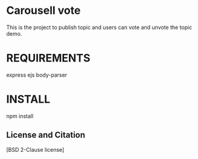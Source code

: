 # Carousell vote
This is the project to publish topic and users can vote and unvote the topic demo.

# REQUIREMENTS
 express
 ejs
 body-parser

# INSTALL
npm install

## License and Citation

[BSD 2-Clause license]


